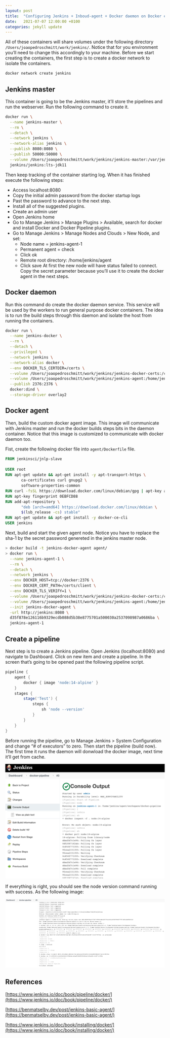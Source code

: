 ```yaml
---
layout: post
title:  "Configuring Jenkins + Inboud-agent + Docker daemon on Docker environment"
date:   2021-07-07 12:00:00 +0100
categories: jekyll update
---
```


All of these containers will share volumes under the following directory `/Users/joaopedroschmitt/work/jenkins/`. Notice that for you environment you’ll need to change this accordingly to your machine. Before we start creating the containers, the first step is to create a docker network to isolate the containers.

```bash
docker network create jenkins
```

## Jenkins master

This container is going to be the Jenkins master, it’ll store the pipelines and run the webserver. Run the following command to create it.

```bash
docker run \
  --name jenkins-master \
  --rm \
  --detach \
  --network jenkins \
  --network-alias jenkins \
  --publish 8080:8080 \
  --publish 50000:50000 \
  --volume /Users/joaopedroschmitt/work/jenkins/jenkins-master:/var/jenkins_home \
  jenkins/jenkins:lts-jdk11
```

Then keep tracking of the container starting log. When it has finished execute the following steps:

* Access localhost:8080
* Copy the initial admin password from the docker startup logs
* Past the password to advance to the next step.
* Install all of the suggested plugins.
* Create an admin user
* Open Jenkins home
* Go to Manage Jenkins > Manage Plugins > Available, search for docker and install Docker and Docker Pipeline plugins.
* Go to Manage Jenkins > Manage Nodes and Clouds > New Node, and set:
  * Node name = jenkins-agent-1
  * Permanent agent = check
  * Click ok
  * Remote root directory: /home/jenkins/agent
  * Click save At first the new node will have status failed to connect. Copy the secret parameter because you’ll use it to create the docker agent in the next steps.

## Docker daemon

Run this command do create the docker daemon service. This service will be used by the workers to run general purpose docker containers. The idea is to run the build steps through this daemon and isolate the host from running the containers.

```bash
docker run \
  --name jenkins-docker \
  --rm \
  --detach \
  --privileged \
  --network jenkins \
  --network-alias docker \
  --env DOCKER_TLS_CERTDIR=/certs \
  --volume /Users/joaopedroschmitt/work/jenkins/jenkins-docker-certs:/certs/client \
  --volume /Users/joaopedroschmitt/work/jenkins/jenkins-agent:/home/jenkins/agent \
  --publish 2376:2376 \
  docker:dind \
  --storage-driver overlay2
```

## Docker agent

Then, build the custom docker agent image. This image will communicate with Jenkins master and run the docker builds steps bits in the daemon container. Notice that this image is customized to communicate with docker daemon too.

Fist, create the following docker file into `agent/Dockerfile` file.

```dockerfile
FROM jenkinsci/jnlp-slave
 
USER root
RUN apt-get update && apt-get install -y apt-transport-https \
       ca-certificates curl gnupg2 \
       software-properties-common
RUN curl -fsSL https://download.docker.com/linux/debian/gpg | apt-key add -
RUN apt-key fingerprint 0EBFCD88
RUN add-apt-repository \
       "deb [arch=amd64] https://download.docker.com/linux/debian \
       $(lsb_release -cs) stable"
RUN apt-get update && apt-get install -y docker-ce-cli
USER jenkins
```

Next, build and start the given agent node. Notice you have to replace the sha-1 by the secret password genereted in the jenkins master node.

```bash
> docker build -t jenkins-docker-agent agent/
> docker run \
  --name jenkins-agent-1 \
  --rm \
  --detach \
  --network jenkins \
  --env DOCKER_HOST=tcp://docker:2376 \
  --env DOCKER_CERT_PATH=/certs/client \
  --env DOCKER_TLS_VERIFY=1 \
  --volume /Users/joaopedroschmitt/work/jenkins/jenkins-docker-certs:/certs/client:ro \
  --volume /Users/joaopedroschmitt/work/jenkins/jenkins-agent:/home/jenkins/agent \
  --init jenkins-docker-agent \
  -url http://jenkins:8080 \
  d35f878e126116b9329ecdb088d5b38e8775701a500030a2537098987a0686ba \
  jenkins-agent-1
```

## Create a pipeline

Next step is to create a Jenkins pipeline. Open Jenkins (localhost:8080) and navigate to Dashboard. Click on new item and create a pipeline. In the screen that’s going to be opened past the following pipeline script.

```groovy
pipeline {
    agent {
        docker { image 'node:14-alpine' }
    }
    stages {
        stage('Test') {
            steps {
                sh 'node --version'
            }
        }
    }
}
```

Before running the pipeline, go to Manage Jenkins > System Configuration and change “# of executors” to zero. Then start the pipeline (build now). The first time it runs the daemon will donwload the docker image, next time it’ll get from cache.

![Docker build](/assets/imgs/docker_build.webp)

If everything is right, you should see the node version command running with success. As the following image:

![Docker success](/assets/imgs/docker_build_success.webp)

## References

[https://www.jenkins.io/doc/book/pipeline/docker/](https://www.jenkins.io/doc/book/pipeline/docker/)

[https://benmatselby.dev/post/jenkins-basic-agent/](https://benmatselby.dev/post/jenkins-basic-agent/)

[https://www.jenkins.io/doc/book/installing/docker/](https://www.jenkins.io/doc/book/installing/docker/)